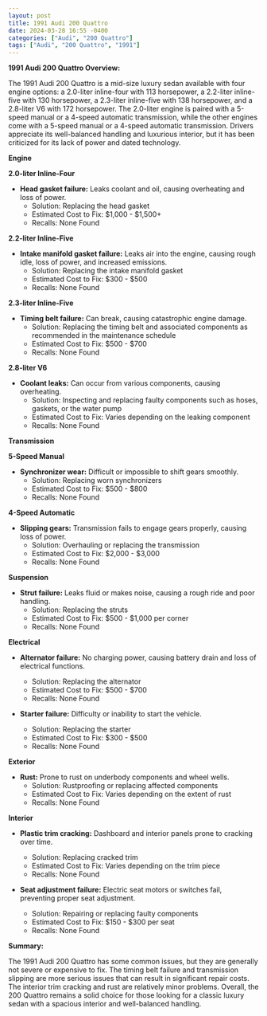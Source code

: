 ```yaml
---
layout: post
title: 1991 Audi 200 Quattro
date: 2024-03-28 16:55 -0400
categories: ["Audi", "200 Quattro"]
tags: ["Audi", "200 Quattro", "1991"]
---
```

**1991 Audi 200 Quattro Overview:**

The 1991 Audi 200 Quattro is a mid-size luxury sedan available with four engine options: a 2.0-liter inline-four with 113 horsepower, a 2.2-liter inline-five with 130 horsepower, a 2.3-liter inline-five with 138 horsepower, and a 2.8-liter V6 with 172 horsepower. The 2.0-liter engine is paired with a 5-speed manual or a 4-speed automatic transmission, while the other engines come with a 5-speed manual or a 4-speed automatic transmission. Drivers appreciate its well-balanced handling and luxurious interior, but it has been criticized for its lack of power and dated technology.

**Engine**

**2.0-liter Inline-Four**
- **Head gasket failure:** Leaks coolant and oil, causing overheating and loss of power.
  - Solution: Replacing the head gasket
  - Estimated Cost to Fix: $1,000 - $1,500+
  - Recalls: None Found

**2.2-liter Inline-Five**
- **Intake manifold gasket failure:** Leaks air into the engine, causing rough idle, loss of power, and increased emissions.
  - Solution: Replacing the intake manifold gasket
  - Estimated Cost to Fix: $300 - $500
  - Recalls: None Found

**2.3-liter Inline-Five**
- **Timing belt failure:** Can break, causing catastrophic engine damage.
  - Solution: Replacing the timing belt and associated components as recommended in the maintenance schedule
  - Estimated Cost to Fix: $500 - $700
  - Recalls: None Found

**2.8-liter V6**
- **Coolant leaks:** Can occur from various components, causing overheating.
  - Solution: Inspecting and replacing faulty components such as hoses, gaskets, or the water pump
  - Estimated Cost to Fix: Varies depending on the leaking component
  - Recalls: None Found

**Transmission**

**5-Speed Manual**
- **Synchronizer wear:** Difficult or impossible to shift gears smoothly.
  - Solution: Replacing worn synchronizers
  - Estimated Cost to Fix: $500 - $800
  - Recalls: None Found

**4-Speed Automatic**
- **Slipping gears:** Transmission fails to engage gears properly, causing loss of power.
  - Solution: Overhauling or replacing the transmission
  - Estimated Cost to Fix: $2,000 - $3,000
  - Recalls: None Found

**Suspension**

- **Strut failure:** Leaks fluid or makes noise, causing a rough ride and poor handling.
  - Solution: Replacing the struts
  - Estimated Cost to Fix: $500 - $1,000 per corner
  - Recalls: None Found

**Electrical**

- **Alternator failure:** No charging power, causing battery drain and loss of electrical functions.
  - Solution: Replacing the alternator
  - Estimated Cost to Fix: $500 - $700
  - Recalls: None Found

- **Starter failure:** Difficulty or inability to start the vehicle.
  - Solution: Replacing the starter
  - Estimated Cost to Fix: $300 - $500
  - Recalls: None Found

**Exterior**

- **Rust:** Prone to rust on underbody components and wheel wells.
  - Solution: Rustproofing or replacing affected components
  - Estimated Cost to Fix: Varies depending on the extent of rust
  - Recalls: None Found

**Interior**

- **Plastic trim cracking:** Dashboard and interior panels prone to cracking over time.
  - Solution: Replacing cracked trim
  - Estimated Cost to Fix: Varies depending on the trim piece
  - Recalls: None Found

- **Seat adjustment failure:** Electric seat motors or switches fail, preventing proper seat adjustment.
  - Solution: Repairing or replacing faulty components
  - Estimated Cost to Fix: $150 - $300 per seat
  - Recalls: None Found

**Summary:**

The 1991 Audi 200 Quattro has some common issues, but they are generally not severe or expensive to fix. The timing belt failure and transmission slipping are more serious issues that can result in significant repair costs. The interior trim cracking and rust are relatively minor problems. Overall, the 200 Quattro remains a solid choice for those looking for a classic luxury sedan with a spacious interior and well-balanced handling.
